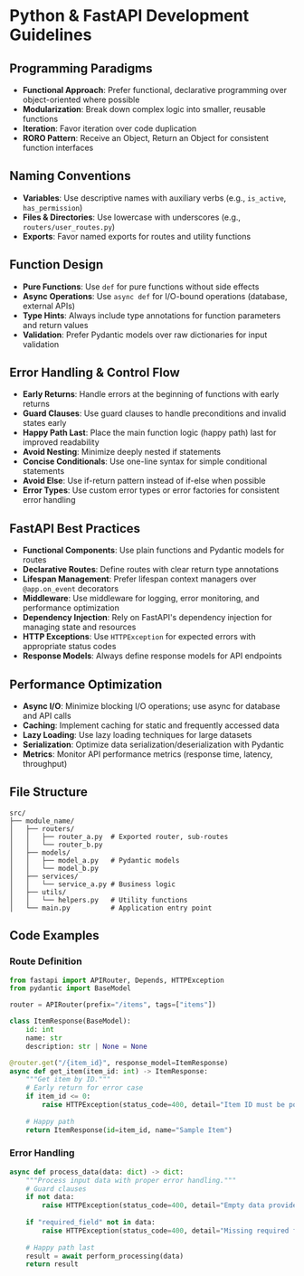 # Python & FastAPI Development Guidelines

## Programming Paradigms
- **Functional Approach**: Prefer functional, declarative programming over object-oriented where possible
- **Modularization**: Break down complex logic into smaller, reusable functions
- **Iteration**: Favor iteration over code duplication
- **RORO Pattern**: Receive an Object, Return an Object for consistent function interfaces

## Naming Conventions
- **Variables**: Use descriptive names with auxiliary verbs (e.g., `is_active`, `has_permission`)
- **Files & Directories**: Use lowercase with underscores (e.g., `routers/user_routes.py`)
- **Exports**: Favor named exports for routes and utility functions

## Function Design
- **Pure Functions**: Use `def` for pure functions without side effects
- **Async Operations**: Use `async def` for I/O-bound operations (database, external APIs)
- **Type Hints**: Always include type annotations for function parameters and return values
- **Validation**: Prefer Pydantic models over raw dictionaries for input validation

## Error Handling & Control Flow
- **Early Returns**: Handle errors at the beginning of functions with early returns
- **Guard Clauses**: Use guard clauses to handle preconditions and invalid states early
- **Happy Path Last**: Place the main function logic (happy path) last for improved readability
- **Avoid Nesting**: Minimize deeply nested if statements
- **Concise Conditionals**: Use one-line syntax for simple conditional statements
- **Avoid Else**: Use if-return pattern instead of if-else when possible
- **Error Types**: Use custom error types or error factories for consistent error handling

## FastAPI Best Practices
- **Functional Components**: Use plain functions and Pydantic models for routes
- **Declarative Routes**: Define routes with clear return type annotations
- **Lifespan Management**: Prefer lifespan context managers over `@app.on_event` decorators
- **Middleware**: Use middleware for logging, error monitoring, and performance optimization
- **Dependency Injection**: Rely on FastAPI's dependency injection for managing state and resources
- **HTTP Exceptions**: Use `HTTPException` for expected errors with appropriate status codes
- **Response Models**: Always define response models for API endpoints

## Performance Optimization
- **Async I/O**: Minimize blocking I/O operations; use async for database and API calls
- **Caching**: Implement caching for static and frequently accessed data
- **Lazy Loading**: Use lazy loading techniques for large datasets
- **Serialization**: Optimize data serialization/deserialization with Pydantic
- **Metrics**: Monitor API performance metrics (response time, latency, throughput)

## File Structure
```
src/
├── module_name/
│   ├── routers/
│   │   ├── router_a.py  # Exported router, sub-routes
│   │   └── router_b.py
│   ├── models/
│   │   ├── model_a.py   # Pydantic models
│   │   └── model_b.py
│   ├── services/
│   │   └── service_a.py # Business logic
│   ├── utils/
│   │   └── helpers.py   # Utility functions
│   └── main.py          # Application entry point
```

## Code Examples

### Route Definition
```python
from fastapi import APIRouter, Depends, HTTPException
from pydantic import BaseModel

router = APIRouter(prefix="/items", tags=["items"])

class ItemResponse(BaseModel):
    id: int
    name: str
    description: str | None = None

@router.get("/{item_id}", response_model=ItemResponse)
async def get_item(item_id: int) -> ItemResponse:
    """Get item by ID."""
    # Early return for error case
    if item_id <= 0:
        raise HTTPException(status_code=400, detail="Item ID must be positive")
        
    # Happy path
    return ItemResponse(id=item_id, name="Sample Item")
```

### Error Handling
```python
async def process_data(data: dict) -> dict:
    """Process input data with proper error handling."""
    # Guard clauses
    if not data:
        raise HTTPException(status_code=400, detail="Empty data provided")
        
    if "required_field" not in data:
        raise HTTPException(status_code=400, detail="Missing required field")
    
    # Happy path last
    result = await perform_processing(data)
    return result
```